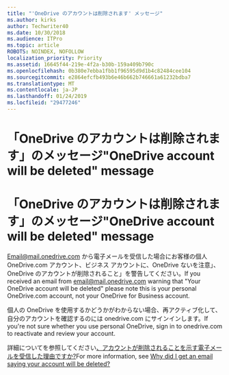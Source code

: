 ```yaml
---
title: "'OneDrive のアカウントは削除されます' メッセージ"
ms.author: kirks
author: Techwriter40
ms.date: 10/30/2018
ms.audience: ITPro
ms.topic: article
ROBOTS: NOINDEX, NOFOLLOW
localization_priority: Priority
ms.assetid: 16645f44-219e-4f2a-b30b-159a409b790c
ms.openlocfilehash: 0b380e7ebba1fbb1f96595d9d1b4c82484cee104
ms.sourcegitcommit: e2864efcfb493b6e46b662b746661a61232bdba7
ms.translationtype: MT
ms.contentlocale: ja-JP
ms.lasthandoff: 01/24/2019
ms.locfileid: "29477246"
---
```

# <a name="onedrive-account-will-be-deleted-message"></a><span data-ttu-id="dbb56-102">「OneDrive のアカウントは削除されます」のメッセージ</span><span class="sxs-lookup"><span data-stu-id="dbb56-102">"OneDrive account will be deleted" message</span></span>

# <a name="onedrive-account-will-be-deleted-message"></a><span data-ttu-id="dbb56-103">「OneDrive のアカウントは削除されます」のメッセージ</span><span class="sxs-lookup"><span data-stu-id="dbb56-103">"OneDrive account will be deleted" message</span></span>

<span data-ttu-id="dbb56-104">Email@mail.onedrive.com から電子メールを受信した場合にお客様の個人 OneDrive.com アカウント、ビジネス アカウントに、OneDrive ないを注意」、OneDrive のアカウントが削除されること」を警告してください。</span><span class="sxs-lookup"><span data-stu-id="dbb56-104">If you received an email from email@mail.onedrive.com warning that "Your OneDrive account will be deleted" please note this is your personal OneDrive.com account, not your OneDrive for Business account.</span></span> 
  
<span data-ttu-id="dbb56-105">個人の OneDrive を使用するかどうかがわからない場合、再アクティブ化して、自分のアカウントを確認するのには onedrive.com にサインインします。</span><span class="sxs-lookup"><span data-stu-id="dbb56-105">If you're not sure whether you use personal OneDrive, sign in to onedrive.com to reactivate and review your account.</span></span>
  
<span data-ttu-id="dbb56-106">詳細についてを参照してください[、アカウントが削除されることを示す電子メールを受信した理由ですか?](https://go.microsoft.com/fwlink/?linkid=2036151&amp;clcid=0x409)</span><span class="sxs-lookup"><span data-stu-id="dbb56-106">For more information, see [Why did I get an email saying your account will be deleted?](https://go.microsoft.com/fwlink/?linkid=2036151&amp;clcid=0x409)</span></span>
  

